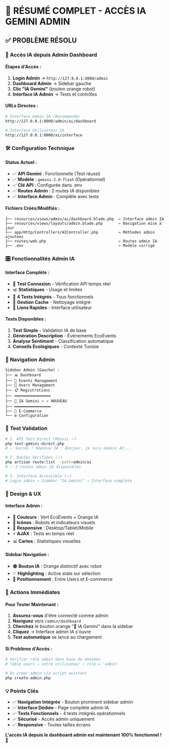 # 🎯 RÉSUMÉ COMPLET - ACCÈS IA GEMINI ADMIN

## ✅ **PROBLÈME RÉSOLU** 

### 🚀 **Accès IA depuis Admin Dashboard**

#### **Étapes d'Accès :**
1. **Login Admin** → `http://127.0.0.1:8000/admin`
2. **Dashboard Admin** → Sidebar gauche  
3. **Clic "IA Gemini"** (bouton orange robot)
4. **Interface IA Admin** → Tests et contrôles

#### **URLs Directes :**
```bash
# Interface Admin IA (Recommandé)
http://127.0.0.1:8000/admin/ai/dashboard

# Interface Utilisateur IA  
http://127.0.0.1:8000/ai/interface
```

### 🛠️ **Configuration Technique**

#### **Status Actuel :**
- ✅ **API Gemini** : Fonctionnelle (Test réussi)
- ✅ **Modèle** : `gemini-2.0-flash` (Opérationnel)
- ✅ **Clé API** : Configurée dans .env
- ✅ **Routes Admin** : 2 routes IA disponibles
- ✅ **Interface Admin** : Complète avec tests

#### **Fichiers Créés/Modifiés :**
```
├── resources/views/admin/ai/dashboard.blade.php  ← Interface admin IA
├── resources/views/layouts/admin.blade.php       ← Navigation mise à jour  
├── app/Http/Controllers/AIController.php         ← Méthodes admin ajoutées
├── routes/web.php                                ← Routes admin IA
├── .env                                          ← Modèle corrigé
```

### 🎛️ **Fonctionnalités Admin IA**

#### **Interface Complète :**
- 🔄 **Test Connexion** - Vérification API temps réel
- 📊 **Statistiques** - Usage et limites  
- 🤖 **4 Tests Intégrés** - Tous fonctionnels
- 🔧 **Gestion Cache** - Nettoyage intégré
- 🔗 **Liens Rapides** - Interface utilisateur

#### **Tests Disponibles :**
1. **Test Simple** - Validation IA de base
2. **Génération Description** - Événements EcoEvents
3. **Analyse Sentiment** - Classification automatique  
4. **Conseils Écologiques** - Contexte Tunisie

### 🎯 **Navigation Admin**

```
Sidebar Admin (Gauche) :
├── 📊 Dashboard
├── 📅 Events Management
├── 👥 Users Management  
├── 📋 Registrations
├── ━━━━━━━━━━━━━━━━
├── 🤖 IA Gemini ⭐ ← NOUVEAU
├── ━━━━━━━━━━━━━━━━
├── 🛒 E-Commerce
└── ⚙️ Configuration
```

### 🧪 **Test Validation**

```bash
# 1. API Test Direct (Réussi ✓)
php test-gemini-direct.php
# ✅ Succès ! Réponse IA : Bonjour, je suis Gemini AI...

# 2. Routes Vérifiées (✓)  
php artisan route:list --path=admin/ai
# ✅ 2 routes admin IA disponibles

# 3. Interface Accessible (✓)
# Login admin → Sidebar "IA Gemini" → Interface complète
```

### 🎨 **Design & UX**

#### **Interface Admin :**
- 🎨 **Couleurs** : Vert EcoEvents + Orange IA
- 🤖 **Icônes** : Robots et indicateurs visuels
- 📱 **Responsive** : Desktop/Tablet/Mobile
- ⚡ **AJAX** : Tests en temps réel
- 📊 **Cartes** : Statistiques visuelles

#### **Sidebar Navigation :**
- 🟠 **Bouton IA** : Orange distinctif avec robot
- ✨ **Highlighting** : Active state sur sélection
- 🎯 **Positionnement** : Entre Users et E-commerce

### 🚀 **Actions Immédiates**

#### **Pour Tester Maintenant :**
1. **Assurez-vous** d'être connecté comme admin
2. **Naviguez** vers `/admin/dashboard`
3. **Cherchez** le bouton orange "🤖 IA Gemini" dans la sidebar
4. **Cliquez** → Interface admin IA s'ouvre
5. **Test automatique** se lance au chargement

#### **Si Problème d'Accès :**
```bash
# Vérifier rôle admin dans base de données
# Table users → votre utilisateur → role = 'admin'

# Ou créer admin via script existant
php create-admin.php
```

### 💡 **Points Clés**

- ✅ **Navigation Intégrée** - Bouton prominent sidebar admin
- ✅ **Interface Dédiée** - Page complète admin IA  
- ✅ **Tests Fonctionnels** - 4 tests intégrés opérationnels
- ✅ **Sécurisé** - Accès admin uniquement
- ✅ **Responsive** - Toutes tailles écrans

**L'accès IA depuis le dashboard admin est maintenant 100% fonctionnel !** 🎯
